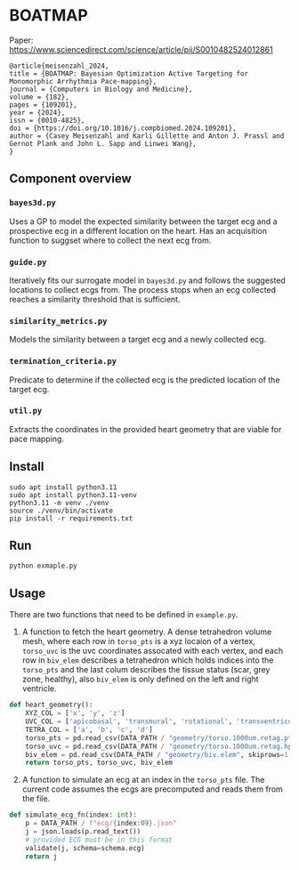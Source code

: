 # BOATMAP
Paper: https://www.sciencedirect.com/science/article/pii/S0010482524012861

```
@article{meisenzahl_2024,
title = {BOATMAP: Bayesian Optimization Active Targeting for Monomorphic Arrhythmia Pace-mapping},
journal = {Computers in Biology and Medicine},
volume = {182},
pages = {109201},
year = {2024},
issn = {0010-4825},
doi = {https://doi.org/10.1016/j.compbiomed.2024.109201},
author = {Casey Meisenzahl and Karli Gillette and Anton J. Prassl and Gernot Plank and John L. Sapp and Linwei Wang},
}
```

## Component overview

### `bayes3d.py` 

Uses a GP to model the expected similarity between the target ecg and a prospective ecg in a different location on the heart. Has an acquisition function to suggset where to collect the next ecg from.

### `guide.py`
Iteratively fits our surrogate model in `bayes3d.py` and follows the suggested locations to collect ecgs from. The process stops when an ecg collected reaches a similarity threshold that is sufficient.

### `similarity_metrics.py`
Models the similarity between a target ecg and a newly collected ecg.

### `termination_criteria.py`
Predicate to determine if the collected ecg is the predicted location of the target ecg.

### `util.py`
Extracts the coordinates in the provided heart geometry that are viable for pace mapping.

## Install

```shell
sudo apt install python3.11
sudo apt install python3.11-venv
python3.11 -m venv ./venv
source ./venv/bin/activate
pip install -r requirements.txt
```

## Run

```shell
python exmaple.py
```

## Usage

There are two functions that need to be defined in `example.py`.

1. A function to fetch the heart geometry. A dense tetrahedron volume mesh, where each row in `torso_pts` is a xyz locaion of a vertex, `torso_uvc` is the uvc coordinates assocated with each vertex, and each row in `biv_elem` describes a tetrahedron which holds indices into the `torso_pts` and the last colum describes the tissue status (scar, grey zone, healthy), also `biv_elem` is only defined on the left and right ventricle.
```python
def heart_geometry():
    XYZ_COL = ['x', 'y', 'z']
    UVC_COL = ['apicobasal', 'transmural', 'rotational', 'transventricular']
    TETRA_COL = ['a', 'b', 'c', 'd']
    torso_pts = pd.read_csv(DATA_PATH / "geometry/torso.1000um.retag.pts", skiprows=1, names=XYZ_COL, sep=" ")/1000
    torso_uvc = pd.read_csv(DATA_PATH / "geometry/torso.1000um.retag.hpts", skiprows=1, names=UVC_COL, sep=" ")
    biv_elem = pd.read_csv(DATA_PATH / "geometry/biv.elem", skiprows=1, names=TETRA_COL+['tag'], sep=" ")
    return torso_pts, torso_uvc, biv_elem
```

2. A function to simulate an ecg at an index in the `torso_pts` file. The current code assumes the ecgs are precomputed and reads them from the file.
```python
def simulate_ecg_fn(index: int):
    p = DATA_PATH / f"ecg/{index:09}.json"
    j = json.loads(p.read_text())
    # provided ECG must be in this format
    validate(j, schema=schema.ecg)
    return j
```

